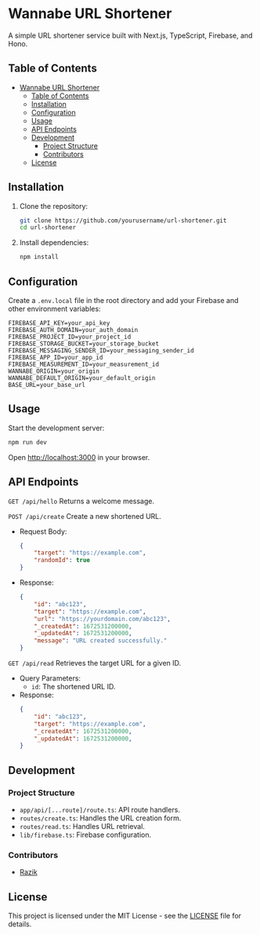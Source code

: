 # Wannabe URL Shortener

A simple URL shortener service built with Next.js, TypeScript, Firebase, and Hono.

## Table of Contents

- [Wannabe URL Shortener](#wannabe-url-shortener)
  - [Table of Contents](#table-of-contents)
  - [Installation](#installation)
  - [Configuration](#configuration)
  - [Usage](#usage)
  - [API Endpoints](#api-endpoints)
  - [Development](#development)
    - [Project Structure](#project-structure)
    - [Contributors](#contributors)
  - [License](#license)

## Installation

1. Clone the repository:
    ```sh
    git clone https://github.com/yourusername/url-shortener.git
    cd url-shortener
    ```

2. Install dependencies:
    ```sh
    npm install
    ```

## Configuration

Create a `.env.local` file in the root directory and add your Firebase and other environment variables:

```env
FIREBASE_API_KEY=your_api_key
FIREBASE_AUTH_DOMAIN=your_auth_domain
FIREBASE_PROJECT_ID=your_project_id
FIREBASE_STORAGE_BUCKET=your_storage_bucket
FIREBASE_MESSAGING_SENDER_ID=your_messaging_sender_id
FIREBASE_APP_ID=your_app_id
FIREBASE_MEASUREMENT_ID=your_measurement_id
WANNABE_ORIGIN=your_origin
WANNABE_DEFAULT_ORIGIN=your_default_origin
BASE_URL=your_base_url
```

## Usage

Start the development server:

```sh
npm run dev
```

Open [http://localhost:3000](http://localhost:3000) in your browser.

## API Endpoints

``GET /api/hello``
Returns a welcome message.

``POST /api/create``
Create a new shortened URL.

- Request Body:
    ```json
    {
        "target": "https://example.com",
        "randomId": true
    }
    ```
- Response:
    ```json
    {
        "id": "abc123",
        "target": "https://example.com",
        "url": "https://yourdomain.com/abc123",
        "_createdAt": 1672531200000,
        "_updatedAt": 1672531200000,
        "message": "URL created successfully."
    }
    ```

``GET /api/read``
Retrieves the target URL for a given ID.

- Query Parameters:
  - `id`: The shortened URL ID.
- Response:
    ```json
    {
        "id": "abc123",
        "target": "https://example.com",
        "_createdAt": 1672531200000,
        "_updatedAt": 1672531200000,
    }
    ```

## Development

### Project Structure

- `app/api/[...route]/route.ts`: API route handlers.
- `routes/create.ts`: Handles the URL creation form.
- `routes/read.ts`: Handles URL retrieval.
- `lib/firebase.ts`: Firebase configuration.

### Contributors

- [Razik](https://github.com/razikdontcare)

## License

This project is licensed under the MIT License - see the [LICENSE](LICENSE) file for details.